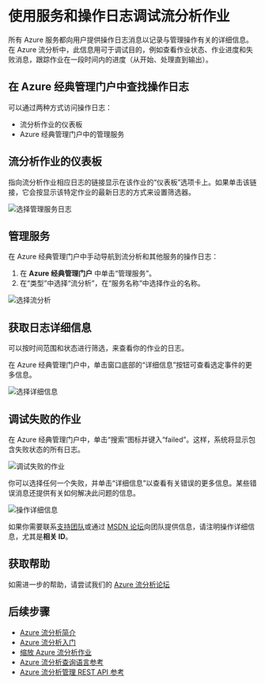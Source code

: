 <properties 
	pageTitle="使用流分析中的操作和服务日志进行调试 | Azure" 
	description="如何使用流分析操作日志" 
	keywords="服务日志"
	services="stream-analytics" 
	documentationCenter="" 
	authors="jeffstokes72" 
	manager="paulettm" 
	editor="cgronlun"/>

<tags 
	ms.service="stream-analytics" 
	ms.date="07/27/2016" 
	wacn.date="09/26/2016"/>

# 使用服务和操作日志调试流分析作业

所有 Azure 服务都向用户提供操作日志消息以记录与管理操作有关的详细信息。在 Azure 流分析中，此信息用可于调试目的，例如查看作业状态、作业进度和失败消息，跟踪作业在一段时间内的进度（从开始、处理直到输出）。

## 在 Azure 经典管理门户中查找操作日志

可以通过两种方式访问操作日志：

- 流分析作业的仪表板  
- Azure 经典管理门户中的管理服务  

## 流分析作业的仪表板

指向流分析作业相应日志的链接显示在该作业的“仪表板”选项卡上。如果单击该链接，它会按显示该特定作业的最新日志的方式来设置筛选器。

  ![选择管理服务日志](./media/stream-analytics-operation-logs/01-stream-analytics-operation-logs.png)

## 管理服务

在 Azure 经典管理门户中手动导航到流分析和其他服务的操作日志：

1.	在 **Azure 经典管理门户** 中单击“管理服务”[](https://manage.windowsazure.cn)。
2.	在“类型”中选择“流分析”，在“服务名称”中选择作业的名称。  

  ![选择流分析](./media/stream-analytics-operation-logs/02-stream-analytics-operation-logs.png)

## 获取日志详细信息

可以按时间范围和状态进行筛选，来查看你的作业的日志。

在 Azure 经典管理门户中，单击窗口底部的“详细信息”按钮可查看选定事件的更多信息。

  ![选择详细信息](./media/stream-analytics-operation-logs/03-stream-analytics-operation-logs.png)

## 调试失败的作业

在 Azure 经典管理门户中，单击“搜索”图标并键入“failed”。这样，系统将显示包含失败状态的所有日志。

  ![调试失败的作业](./media/stream-analytics-operation-logs/04-stream-analytics-operation-logs.png)

你可以选择任何一个失败，并单击“详细信息”以查看有关错误的更多信息。某些错误消息还提供有关如何解决此问题的信息。

  ![操作详细信息](./media/stream-analytics-operation-logs/05-stream-analytics-operation-logs.png)

如果你需要联系[支持团队](/support/contact/)或通过 [MSDN 论坛](https://social.msdn.microsoft.com/Forums/zh-CN/home?forum=AzureStreamAnalytics)向团队提供信息，请注明操作详细信息，尤其是**相关 ID**。

## 获取帮助
如需进一步的帮助，请尝试我们的 [Azure 流分析论坛](https://social.msdn.microsoft.com/Forums/zh-cn/home?forum=AzureStreamAnalytics)

## 后续步骤

- [Azure 流分析简介](/documentation/articles/stream-analytics-introduction/)
- [Azure 流分析入门](/documentation/articles/stream-analytics-get-started/)
- [缩放 Azure 流分析作业](/documentation/articles/stream-analytics-scale-jobs/)
- [Azure 流分析查询语言参考](https://msdn.microsoft.com/zh-cn/library/azure/dn834998.aspx)
- [Azure 流分析管理 REST API 参考](https://msdn.microsoft.com/zh-cn/library/azure/dn835031.aspx)

<!---HONumber=Mooncake_0425_2016-->